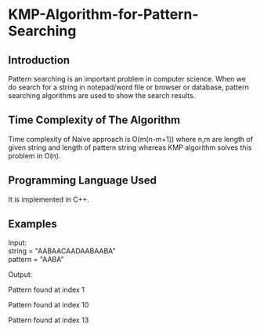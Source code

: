 # KMP-Algorithm-for-Pattern-Searching

## Introduction

Pattern searching is an important problem in computer science. When we do search for a string in notepad/word file or browser or database, pattern searching algorithms are used to show the search results.

## Time Complexity of The Algorithm

Time complexity of Naive approach is O(m(n-m+1)) where n,m are length of given string and length of pattern string whereas KMP algorithm solves this problem in O(n).

## Programming Language Used

It is implemented in C++.

## Examples

Input:  
string =  "AABAACAADAABAABA"                                                                                              
        pattern = "AABA"
				
Output:

  Pattern found at index 1

  Pattern found at index 10
				
  Pattern found at index 13

